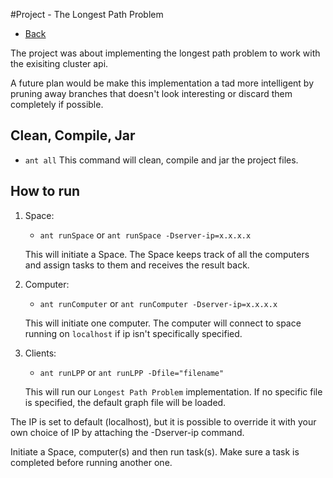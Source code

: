 #Project - The Longest Path Problem
* [Back](https://github.com/johnolos/CS290B)

The project was about implementing the longest path problem to work with the exisiting cluster api.

A future plan would be make this implementation a tad more intelligent by pruning away branches that doesn't look interesting or discard them completely if possible.

## Clean, Compile, Jar
+ `ant all`
    This command will clean, compile and jar the project files.

## How to run
1. Space:
    - `ant runSpace` or `ant runSpace -Dserver-ip=x.x.x.x`  
    
    This will initiate a Space. The Space keeps track of all the computers and assign tasks to them and receives the result back.  

2. Computer:
    - `ant runComputer` or `ant runComputer -Dserver-ip=x.x.x.x`  
    
    This will initiate one computer. The computer will connect to space running on `localhost` if ip isn't specifically specified.  

3. Clients:
    - `ant runLPP` or `ant runLPP -Dfile="filename"`  
	
	This will run our `Longest Path Problem` implementation. If no specific file is specified, the default graph file will be loaded.  


The IP is set to default (localhost), but it is possible to override it with your own choice of IP by attaching the -Dserver-ip command.

Initiate a Space, computer(s) and then run task(s). Make sure a task is completed before running another one.
